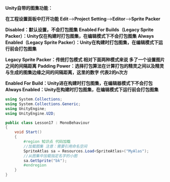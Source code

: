 
**Unity自带的图集功能：**

**在工程设置面板中打开功能**
**Edit**——>**Project Setting**——>**Editor**——>**Sprite Packer**

**Disabled：默认设置，不会打包图集**
**Enabled For Builds（Legacy Sprite Packer）：Unity仅在构建时打包图集，在编辑模式下不会打包图集**
**Always Enabled（Legacy Sprite Packer）：Unity在构建时打包图集，在编辑模式下运行前会打包图集**

**Legacy Sprite Packer：传统打包模式 相对下面两种模式来说 多了一个设置图片之间的间隔距离**
**Padding Power：选择打包算法在计算打包的精灵之间以及精灵与生成的图集边缘之间的间隔距离，这里的数字 代表2的n次方**

**Enabled For Build：Unity进在构建时打包图集，在编辑器模式下不会打包**
**Always Enabled：Unity在构建时打包图集，在编辑模式下运行前会打包图集**


```c#
using System.Collections;
using System.Collections.Generic;
using UnityEngine;
using UnityEngine.U2D;

public class Lesson17 : MonoBehaviour
{
    void Start()
    {
        #region 知识点 代码加载
        //加载图集 注意：需要引用命名空间
        SpriteAtlas sa = Resources.Load<SpriteAtlas>("MyAlas");
        //从图集中加载指定名字的小图
        sa.GetSprite("bk");
        #endregion
    }
}
```